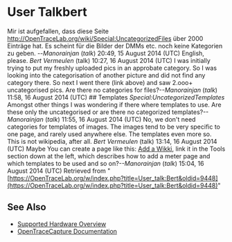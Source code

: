 # User Talkbert
Mir ist aufgefallen, dass diese Seite <http://OpenTraceLab.org/wiki/Special:UncategorizedFiles> über 2000 Einträge hat. Es scheint für die Bilder der DMMs etc. noch keine Kategorien zu geben. --*Manorainjan* (*talk*) 20:49, 15 August 2014 (UTC) English, please. *Bert Vermeulen* (talk) 10:27, 16 August 2014 (UTC) I was initially trying to put my freshly uploaded pics in an approbate category. So I was looking into the categorisation of another picture and did not find any category there. So next I went there (link above) and saw 2.ooo+ uncategorised pics. Are there no categories for files?--*Manorainjan* (*talk*) 11:58, 16 August 2014 (UTC) ## Templates *Special:UncategorizedTemplates* Amongst other things I was wondering if there where templates to use. Are these only the uncategorised or are there no categorized templates?--*Manorainjan* (*talk*) 11:55, 16 August 2014 (UTC) No, we don't need categories for templates of images. The images tend to be very specific to one page, and rarely used anywhere else. The templates even more so. This is not wikipedia, after all. *Bert Vermeulen* (talk) 13:14, 16 August 2014 (UTC) Maybe You can create a page like this: [Add a Wikki](http://wikiindex.org/WikiIndex:Add_a_Wiki), link it in the Tools section down at the left, which describes how to add a meter page and which templates to be used and so on?--*Manorainjan* (*talk*) 15:04, 16 August 2014 (UTC)
Retrieved from "[https://OpenTraceLab.org/w/index.php?title=User_talk:Bert&oldid=9448](https://OpenTraceLab.org/w/index.php?title=User_talk:Bert&oldid=9448)"
## See Also
- [Supported Hardware Overview](../supported-hardware.md)
- [OpenTraceCapture Documentation](../../opentracecapture/overview.md)
